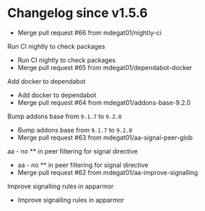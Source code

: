 # Changelog since v1.5.6
- Merge pull request #66 from mdegat01/nightly-ci

Run CI nightly to check packages 
- Run CI nightly to check packages 
- Merge pull request #65 from mdegat01/dependabot-docker

Add docker to dependabot 
- Add docker to dependabot 
- Merge pull request #64 from mdegat01/addons-base-9.2.0

Bump addons base from `9.1.7` to `9.2.0` 
- Bump addons base from `9.1.7` to `9.2.0` 
- Merge pull request #63 from mdegat01/aa-signal-peer-glob

aa - no ** in peer filtering for signal directive 
- aa - no ** in peer filtering for signal directive 
- Merge pull request #62 from mdegat01/aa-improve-signalling

Improve signalling rules in apparmor 
- Improve signalling rules in apparmor 
